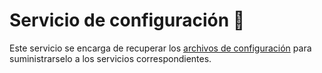 # Servicio de configuración  :wrench:

Este servicio se encarga de recuperar los [archivos de configuración](https://github.com/Desarrollo-Backend-Duo-Dinamico/config-data) para suministrarselo a los servicios correspondientes. 
